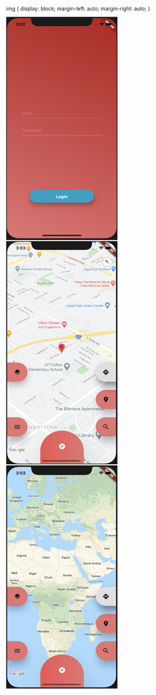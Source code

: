 <!DOCTYPE html>
<html>
</head>

  img {
  display: block;
  margin-left: auto;
  margin-right: auto;
}
</style>
<head>
  
<body> 
<img src="screan1.png" width="300" height="600"  >
  
<img src="screan2.png" width="300" height="600"   >

<img src="screan2_2.png" width="300" height="600"  >

</body>
</html>






